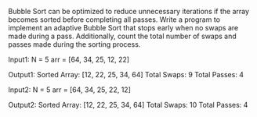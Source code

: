 Bubble Sort can be optimized to reduce unnecessary iterations if the array becomes sorted before completing all passes. Write a program to implement an adaptive Bubble Sort that stops early when no swaps are made during a pass. Additionally, count the total number of swaps and passes made during the sorting process.

Input1: N = 5
arr = [64, 34, 25, 12, 22]

Output1: Sorted Array: [12, 22, 25, 34, 64]
Total Swaps: 9
Total Passes: 4

Input2: N = 5
arr = [64, 34, 25, 22, 12]

Output2: Sorted Array: [12, 22, 25, 34, 64]
Total Swaps: 10
Total Passes: 4
